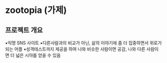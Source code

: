 # zootopia (가제)

## 프로젝트 개요

▪️익명 SNS 사이트
▪️다른사람과의 비교가 아닌, 삶의 이야기에 좀 더 집중하면서 위로가 되는 어플
▪️성격테스트까지 제공을 하여 나와 비슷한 사람이면 공감, 나와 다른 사람이면 더 넓은 시야를 얻을 수 있음




